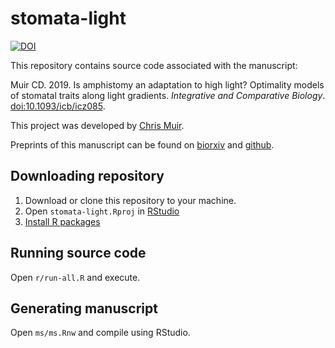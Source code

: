 # stomata-light

[![DOI](https://zenodo.org/badge/DOI/10.5281/zenodo.3105852.svg)](https://doi.org/10.5281/zenodo.3105852)

This repository contains source code associated with the manuscript:

Muir CD. 2019. Is amphistomy an adaptation to high light? Optimality models of stomatal traits along light gradients. *Integrative and Comparative Biology*. [doi:10.1093/icb/icz085](http://dx.doi.org/10.1093/icb/icz085).

This project was developed by [Chris Muir](https://cdmuir.netlify.com).

Preprints of this manuscript can be found on [biorxiv](https://doi.org/10.1101/601377) and [github](https://github.com/cdmuir/stomata-light/blob/master/ms/ms.pdf).

## Downloading repository 

1. Download or clone this repository to your machine.
2. Open `stomata-light.Rproj` in [RStudio](https://www.rstudio.com/)
3. [Install R packages](https://github.com/cdmuir/stomata-light/blob/master/r/install-packages.R)

## Running source code

Open `r/run-all.R` and execute.

## Generating manuscript

Open `ms/ms.Rnw` and compile using RStudio.
